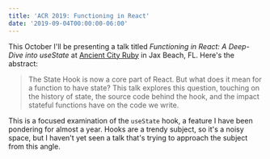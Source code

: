 ```yaml
---
title: 'ACR 2019: Functioning in React'
date: '2019-09-04T00:00:00-06:00'
---
```


This October I'll be presenting a talk titled _Functioning in React: A
Deep-Dive into useState_ at [Ancient City
Ruby](https://www.ancientcityruby.com/) in Jax Beach, FL. Here's the abstract:

> The State Hook is now a core part of React. But what does it mean for a
> function to have state? This talk explores this question, touching on the
> history of state, the source code behind the hook, and the impact stateful
> functions have on the code we write.

This is a focused examination of the `useState` hook, a feature I have been
pondering for almost a year. Hooks are a trendy subject, so it's a noisy space,
but I haven't yet seen a talk that's trying to approach the subject from this
angle.
